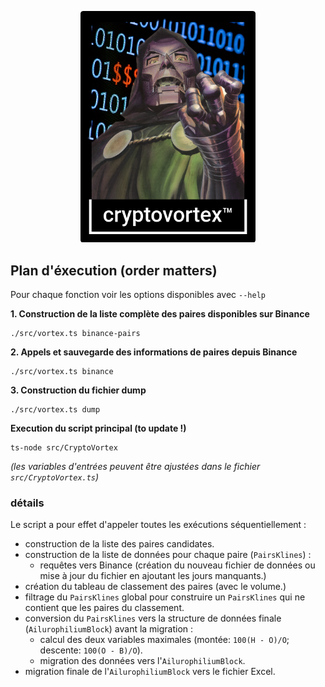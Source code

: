 
<p align="center">
  <img src="./images/final3.png" width="280px" />
</p>


## Plan d'éxecution (order matters)

Pour chaque fonction voir les options disponibles avec `--help`

**1. Construction de la liste complète des paires disponibles sur Binance**

```
./src/vortex.ts binance-pairs
```

**2. Appels et sauvegarde des informations de paires depuis Binance**

```
./src/vortex.ts binance
```

**3. Construction du fichier dump**

```
./src/vortex.ts dump
```

**Execution du script principal (to update !)**

```
ts-node src/CryptoVortex
```
*(les variables d'entrées peuvent être ajustées dans le fichier `src/CryptoVortex.ts`)*

### détails

Le script a pour effet d'appeler toutes les exécutions séquentiellement :

- construction de la liste des paires candidates.
- construction de la liste de données pour chaque paire (`PairsKlines`) :
  - requêtes vers Binance (création du nouveau fichier de données ou mise à jour du fichier en ajoutant les jours manquants.)
- création du tableau de classement des paires (avec le volume.)
- filtrage du `PairsKlines` global pour construire un `PairsKlines` qui ne contient que les paires du classement.
- conversion du `PairsKlines` vers la structure de données finale (`AilurophiliumBlock`) avant la migration :
  - calcul des deux variables maximales (montée: `100(H - O)/O`; descente: `100(O - B)/O`).
  - migration des données vers l'`AilurophiliumBlock`.
- migration finale de l'`AilurophiliumBlock` vers le fichier Excel.
